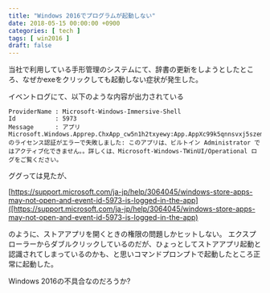 ```yaml
---
title: "Windows 2016でプログラムが起動しない"
date: 2018-05-15 00:00:00 +0900
categories: [ tech ]
tags: [ win2016 ]
draft: false
---
```


当社で利用している手形管理のシステムにて、辞書の更新をしようとしたところ、なぜかexeをクリックしても起動しない症状が発生した。

イベントログにて、以下のような内容が出力されている
```
ProviderName : Microsoft-Windows-Immersive-Shell
Id           : 5973
Message      : アプリ Microsoft.Windows.Apprep.ChxApp_cw5n1h2txyewy:App.AppXc99k5qnnsvxj5szemm7fp3g7y08we5vm.mca のライセンス認証がエラーで失敗しました: このアプリは、ビルトイン Administrator ではアクティブ化できません。。詳しくは、Microsoft-Windows-TWinUI/Operational ログをご覧ください。
```

ググっては見たが、

[https://support.microsoft.com/ja-jp/help/3064045/windows-store-apps-may-not-open-and-event-id-5973-is-logged-in-the-app]([https://support.microsoft.com/ja-jp/help/3064045/windows-store-apps-may-not-open-and-event-id-5973-is-logged-in-the-app)

のように、ストアアプリを開くときの権限の問題しかヒットしない。
エクスプローラーからダブルクリックしているのだが、ひょっとしてストアアプリ起動と認識されてしまっているのかも、と思いコマンドプロンプトで起動したところ正常に起動した。

Windows 2016の不具合なのだろうか?
